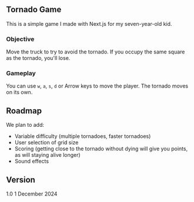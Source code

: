 ## Tornado Game

This is a simple game I made with Next.js for my seven-year-old kid.

### Objective

Move the truck to try to avoid the tornado. If you occupy the same square as the tornado, you'll lose.

### Gameplay

You can use <code>w</code>, <code>a</code>, <code>s</code>, <code>d</code> or Arrow keys to move the player. The tornado moves on its own.

## Roadmap

We plan to add:

- Variable difficulty (multiple tornadoes, faster tornadoes)
- User selection of grid size
- Scoring (getting close to the tornado without dying will give you points, as will staying alive longer)
- Sound effects

## Version

1.0 1 December 2024
